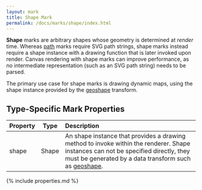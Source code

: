 ```yaml
---
layout: mark
title: Shape Mark
permalink: /docs/marks/shape/index.html
---
```


**Shape** marks are arbitrary shapes whose geometry is determined at _render_ time. Whereas [path](../path) marks require SVG path strings, shape marks instead require a shape instance with a drawing function that is later invoked upon render. Canvas rendering with shape marks can improve performance, as no intermediate representation (such as an SVG path string) needs to be parsed.

The primary use case for shape marks is drawing dynamic maps, using the shape instance provided by the [geoshape](../../transforms/geoshape) transform.

## Type-Specific Mark Properties

| Property            | Type   | Description   |
| :------------------ | :----: | :------------ |
| shape               | Shape  | An shape instance that provides a drawing method to invoke within the renderer. Shape instances can not be specified directly, they must be generated by a data transform such as [geoshape](../../transforms/geoshape). |

{% include properties.md %}
